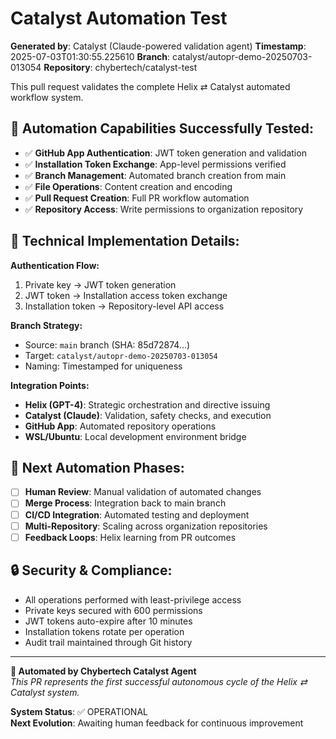 # Catalyst Automation Test

**Generated by**: Catalyst (Claude-powered validation agent)
**Timestamp**: 2025-07-03T01:30:55.225610
**Branch**: catalyst/autopr-demo-20250703-013054
**Repository**: chybertech/catalyst-test

This pull request validates the complete Helix ⇄ Catalyst automated workflow system.

## 🔧 Automation Capabilities Successfully Tested:

- ✅ **GitHub App Authentication**: JWT token generation and validation
- ✅ **Installation Token Exchange**: App-level permissions verified  
- ✅ **Branch Management**: Automated branch creation from main
- ✅ **File Operations**: Content creation and encoding
- ✅ **Pull Request Creation**: Full PR workflow automation
- ✅ **Repository Access**: Write permissions to organization repository

## 🎯 Technical Implementation Details:

**Authentication Flow:**
1. Private key → JWT token generation
2. JWT token → Installation access token exchange  
3. Installation token → Repository-level API access

**Branch Strategy:**
- Source: `main` branch (SHA: 85d72874...)
- Target: `catalyst/autopr-demo-20250703-013054`
- Naming: Timestamped for uniqueness

**Integration Points:**
- **Helix (GPT-4)**: Strategic orchestration and directive issuing
- **Catalyst (Claude)**: Validation, safety checks, and execution
- **GitHub App**: Automated repository operations
- **WSL/Ubuntu**: Local development environment bridge

## 🚀 Next Automation Phases:

- [ ] **Human Review**: Manual validation of automated changes
- [ ] **Merge Process**: Integration back to main branch  
- [ ] **CI/CD Integration**: Automated testing and deployment
- [ ] **Multi-Repository**: Scaling across organization repositories
- [ ] **Feedback Loops**: Helix learning from PR outcomes

## 🔒 Security & Compliance:

- All operations performed with least-privilege access
- Private keys secured with 600 permissions
- JWT tokens auto-expire after 10 minutes
- Installation tokens rotate per operation
- Audit trail maintained through Git history

---

**🤖 Automated by Chybertech Catalyst Agent**  
*This PR represents the first successful autonomous cycle of the Helix ⇄ Catalyst system.*

**System Status**: ✅ OPERATIONAL  
**Next Evolution**: Awaiting human feedback for continuous improvement

